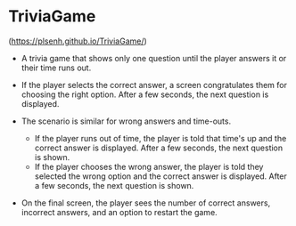 # TriviaGame

(https://plsenh.github.io/TriviaGame/)

* A trivia game that shows only one question until the player answers it or their time runs out.

* If the player selects the correct answer, a screen congratulates them for choosing the right option. After a few seconds, the next question is displayed.

* The scenario is similar for wrong answers and time-outs.

  * If the player runs out of time, the player is told that time's up and the correct answer is displayed. After a few seconds, the next question is shown.
  * If the player chooses the wrong answer, the player is told they selected the wrong option and the correct answer is displayed. After a few seconds, the next question is shown.

* On the final screen, the player sees the number of correct answers, incorrect answers, and an option to restart the game.